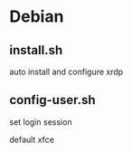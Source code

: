 # Debian

## install.sh

auto install and configure xrdp

## config-user.sh

set login session

default xfce 
